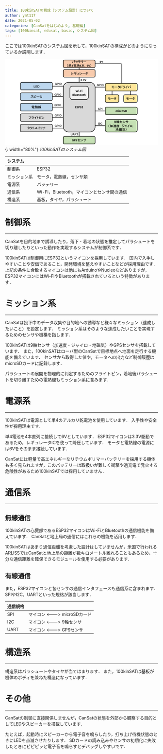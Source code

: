 ```yaml
---
title: 100kinSATの構成（システム設計）について
author: ymt117
date: 2021-05-02
categories: [CanSatをはじめよう, 基礎編]
tags: [100kinsat, edusat, basic, システム図]
---
```


ここでは100kinSATのシステム図を示して，100kinSATの構成がどのようになっているか説明します．

![system-diagram](/assets/img/post/cansat-system-diagram/system_diagram.png){: width="80%"}
_100kinSATのシステム図_

|システム||
|:---|:---|
|制御系|ESP32|
|ミッション系|モータ，電熱線，センサ類|
|電源系|バッテリー|
|通信系|Wi-Fi，Bluetooth，マイコンとセンサ間の通信|
|構造系|基板，タイヤ，パラシュート|

# 制御系
---

CanSatを目的地まで誘導したり，落下・着地の状態を推定してパラシュートを切り離したりといった動作を実現するシステムが制御系です．

100kinSATは制御用にESP32というマイコンを採用しています．
国内で入手しやすいことや安価であること，開発環境を整えやすいことなどが採用理由です．
上記の条件に合致するマイコンは他にもArduinoやNucleoなどありますが，ESP32マイコンにはWi-FiやBluetoothが搭載されているという特徴があります．

# ミッション系
---

CanSatは投下中のデータ収集や目的地への誘導など様々なミッション（達成したいこと）を設定します．
ミッション系はそのような達成したいことを実現するためのセンサや機構を指します．

100kinSATは9軸センサ（加速度・ジャイロ・地磁気）やGPSセンサを搭載しています．
また，100kinSATはローバ型のCanSatで目標地点へ地面を走行する機能を備えています．
センサから取得した値や，モータへの出力など制御履歴はmicroSDカードに記録します．

パラシュートの展開を物理的に判定するためのフライトピン，着地後パラシュートを切り離すための電熱線もミッション系に含みます．

# 電源系
---

100kinSATは電源として単4のアルカリ乾電池を使用しています．
入手性や安全性が採用理由です．

単4電池を4本直列に接続して6Vとしています．
ESP32マイコンは3.3V駆動であるため，レギュレータICを使って降圧しています．
モータと電熱線の電源には6Vをそのまま接続しています．

CanSatには軽量で高エネルギーなリチウムポリマーバッテリーを採用する機体も多く見られますが，このバッテリーは取扱いが難しく衝撃や過充電で発火する危険性があるため100kinSATでは採用していません．

# 通信系
---

## 無線通信

100kinSATの心臓部であるESP32マイコンはWi-FiとBluetoothの通信機能を備えています．
CanSatと地上局の通信にはこれらの機能を活用します．

100kinSATはあまり通信距離を考慮した設計はしていませんが，米国で行われるARLISSではCanSatと地上局の距離が数キロメートル離れることもあるため，十分な通信距離を確保できるモジュールを使用する必要があります．

## 有線通信

また，ESP32マイコンと各センサの通信インタフェースも通信系に含まれます．
SPIやI2C，UARTといった規格が該当します．

|通信規格||
|:---|:---|
|SPI|マイコン <---> microSDカード|
|I2C|マイコン <---> 9軸センサ|
|UART|マイコン <---> GPSセンサ|

# 構造系
---

構造系はパラシュートやタイヤが当てはまります．
また，100kinSATは基板が機体のボディを兼ねた構造になっています．

# その他
---

CanSatの制御に直接関係しませんが，CanSatの状態を外部から観察する目的としてLEDやスピーカーを搭載しています．

たとえば，起動時にスピーカーから電子音を鳴らしたり，打ち上げ待機状態のときにLEDを点滅させたりします．
SDカードの読み込みやセンサの初期化に失敗したときにピピピッと電子音を鳴らすとデバッグしやすいです．
